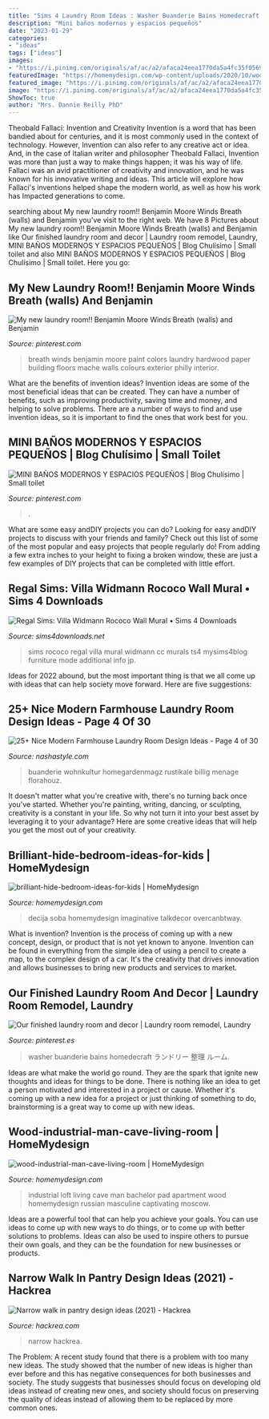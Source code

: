 ```yaml
---
title: "Sims 4 Laundry Room Ideas : Washer Buanderie Bains Homedecraft ランドリー 整理 ルーム"
description: "Mini baños modernos y espacios pequeños"
date: "2023-01-29"
categories:
- "ideas"
tags: ["ideas"]
images:
- "https://i.pinimg.com/originals/af/ac/a2/afaca24eea1770da5a4fc35f05694aa1.jpg"
featuredImage: "https://homemydesign.com/wp-content/uploads/2020/10/wood-industrial-man-cave-living-room.jpg"
featured_image: "https://i.pinimg.com/originals/af/ac/a2/afaca24eea1770da5a4fc35f05694aa1.jpg"
image: "https://i.pinimg.com/originals/af/ac/a2/afaca24eea1770da5a4fc35f05694aa1.jpg"
ShowToc: true
author: "Mrs. Dannie Reilly PhD"
---
```



Theobald Fallaci: Invention and Creativity
Invention is a word that has been bandied about for centuries, and it is most commonly used in the context of technology. However, Invention can also refer to any creative act or idea. And, in the case of Italian writer and philosopher Theobald Fallaci, Invention was more than just a way to make things happen; it was his way of life. Fallaci was an avid practitioner of creativity and innovation, and he was known for his innovative writing and ideas. This article will explore how Fallaci's inventions helped shape the modern world, as well as how his work has Impacted generations to come.

	

		
searching about My new laundry room!! Benjamin Moore Winds Breath (walls) and Benjamin you've visit to the right web. We have 8 Pictures about My new laundry room!! Benjamin Moore Winds Breath (walls) and Benjamin like Our finished laundry room and decor | Laundry room remodel, Laundry, MINI BAÑOS MODERNOS Y ESPACIOS PEQUEÑOS | Blog Chulísimo | Small toilet and also MINI BAÑOS MODERNOS Y ESPACIOS PEQUEÑOS | Blog Chulísimo | Small toilet. Here you go:
		
    
## My New Laundry Room!! Benjamin Moore Winds Breath (walls) And Benjamin

<img loading=lazy src="https://i.pinimg.com/736x/37/1a/d3/371ad3e9638b7e6b7b64a7a6367d12f5--benjamin-moore-winds-breath-hardwood-floors.jpg" onerror="this.onerror=null;this.src='https://tse4.mm.bing.net/th?id=OIP.xE4lDkyzdKUIc6Tt7-W3FgHaJ3&amp;pid=15.1';" alt="My new laundry room!! Benjamin Moore Winds Breath (walls) and Benjamin">

_Source: pinterest.com_

>breath winds benjamin moore paint colors laundry hardwood paper building floors mache walls colours exterior philly interior. 

	

What are the benefits of invention ideas?
Invention ideas are some of the most beneficial ideas that can be created. They can have a number of benefits, such as improving productivity, saving time and money, and helping to solve problems. There are a number of ways to find and use invention ideas, so it is important to find the ones that work best for you.

    
## MINI BAÑOS MODERNOS Y ESPACIOS PEQUEÑOS | Blog Chulísimo | Small Toilet

<img loading=lazy src="https://i.pinimg.com/736x/86/cf/0e/86cf0ef2d8c24ea6d0dd739e5c5f017e.jpg" onerror="this.onerror=null;this.src='https://tse4.mm.bing.net/th?id=OIP.Z6uFB1c2EIzEFqjoB72p9AHaNK&amp;pid=15.1';" alt="MINI BAÑOS MODERNOS Y ESPACIOS PEQUEÑOS | Blog Chulísimo | Small toilet">

_Source: pinterest.com_

>. 

	

What are some easy andDIY projects you can do?
Looking for easy andDIY projects to discuss with your friends and family? Check out this list of some of the most popular and easy projects that people regularly do! From adding a few extra inches to your height to fixing a broken window, these are just a few examples of DIY projects that can be completed with little effort.

    
## Regal Sims: Villa Widmann Rococo Wall Mural • Sims 4 Downloads

<img loading=lazy src="http://sims4downloads.net/wp-content/uploads/2015/08/89-1.jpg" onerror="this.onerror=null;this.src='https://tse3.mm.bing.net/th?id=OIP.Aw9UIrgws4nYvlzQXHUWmgHaEK&amp;pid=15.1';" alt="Regal Sims: Villa Widmann Rococo Wall Mural • Sims 4 Downloads">

_Source: sims4downloads.net_

>sims rococo regal villa mural widmann cc murals ts4 mysims4blog furniture mode additional info jp. 

	

Ideas for 2022 abound, but the most important thing is that we all come up with ideas that can help society move forward. Here are five suggestions: 

    
## 25+ Nice Modern Farmhouse Laundry Room Design Ideas - Page 4 Of 30

<img loading=lazy src="https://nashastyle.com/wp-content/uploads/2018/11/Nice-Modern-Farmhouse-Laundry-Room-Design-Ideas-04.jpg" onerror="this.onerror=null;this.src='https://tse4.mm.bing.net/th?id=OIP.TuYf8YqqTXcoFiILgk5gDQHaLF&amp;pid=15.1';" alt="25+ Nice Modern Farmhouse Laundry Room Design Ideas - Page 4 of 30">

_Source: nashastyle.com_

>buanderie wohnkultur homegardenmagz rustikale billig menage florahouz. 

	

It doesn't matter what you're creative with, there's no turning back once you've started. Whether you're painting, writing, dancing, or sculpting, creativity is a constant in your life. So why not turn it into your best asset by leveraging it to your advantage? Here are some creative ideas that will help you get the most out of your creativity.

    
## Brilliant-hide-bedroom-ideas-for-kids | HomeMydesign

<img loading=lazy src="https://homemydesign.com/wp-content/uploads/2019/11/brilliant-hide-bedroom-ideas-for-kids.jpg" onerror="this.onerror=null;this.src='https://tse4.mm.bing.net/th?id=OIP.Vv9PMq5BZqJYJVWRG6pj6gHaLH&amp;pid=15.1';" alt="brilliant-hide-bedroom-ideas-for-kids | HomeMydesign">

_Source: homemydesign.com_

>decija soba homemydesign imaginative talkdecor overcanbtway. 

	

What is invention?
Invention is the process of coming up with a new concept, design, or product that is not yet known to anyone. Invention can be found in everything from the simple idea of using a pencil to create a map, to the complex design of a car. It's the creativity that drives innovation and allows businesses to bring new products and services to market.

    
## Our Finished Laundry Room And Decor | Laundry Room Remodel, Laundry

<img loading=lazy src="https://i.pinimg.com/originals/af/ac/a2/afaca24eea1770da5a4fc35f05694aa1.jpg" onerror="this.onerror=null;this.src='https://tse2.mm.bing.net/th?id=OIP.0KF4YpRAmQwT-NWbGQIJggHaJ4&amp;pid=15.1';" alt="Our finished laundry room and decor | Laundry room remodel, Laundry">

_Source: pinterest.es_

>washer buanderie bains homedecraft ランドリー 整理 ルーム. 

	

Ideas are what make the world go round. They are the spark that ignite new thoughts and ideas for things to be done. There is nothing like an idea to get a person motivated and interested in a project or cause. Whether it's coming up with a new idea for a project or just thinking of something to do, brainstorming is a great way to come up with new ideas.

    
## Wood-industrial-man-cave-living-room | HomeMydesign

<img loading=lazy src="https://homemydesign.com/wp-content/uploads/2020/10/wood-industrial-man-cave-living-room.jpg" onerror="this.onerror=null;this.src='https://tse1.mm.bing.net/th?id=OIP.q0PXsLoV7JjVKK9gGPTfaAHaLH&amp;pid=15.1';" alt="wood-industrial-man-cave-living-room | HomeMydesign">

_Source: homemydesign.com_

>industrial loft living cave man bachelor pad apartment wood homemydesign russian masculine captivating moscow. 

	

Ideas are a powerful tool that can help you achieve your goals. You can use ideas to come up with new ways to do things, or to come up with better solutions to problems. Ideas can also be used to inspire others to pursue their own goals, and they can be the foundation for new businesses or products.

    
## Narrow Walk In Pantry Design Ideas (2021) - Hackrea

<img loading=lazy src="https://www.hackrea.com/wp-content/uploads/2021/04/Smart-storage-ideas-in-a-walk-in-narrow-pantry-768x1151.png" onerror="this.onerror=null;this.src='https://tse3.mm.bing.net/th?id=OIP.fZkMwXc0jQB6AjY4G8zVsgHaLG&amp;pid=15.1';" alt="Narrow walk in pantry design ideas (2021) - Hackrea">

_Source: hackrea.com_

>narrow hackrea. 

	

The Problem:
A recent study found that there is a problem with too many new ideas. The study showed that the number of new ideas is higher than ever before and this has negative consequences for both businesses and society. The study suggests that businesses should focus on developing old ideas instead of creating new ones, and society should focus on preserving the quality of ideas instead of allowing them to be replaced by more common ones.

